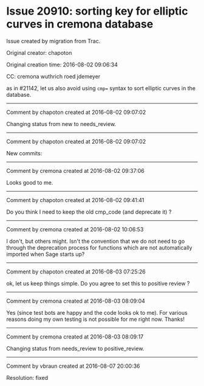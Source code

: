 # Issue 20910: sorting key for elliptic curves in cremona database

Issue created by migration from Trac.

Original creator: chapoton

Original creation time: 2016-08-02 09:06:34

CC:  cremona wuthrich roed jdemeyer

as in #21142, let us
also avoid using `cmp=` syntax to sort elliptic curves in the database.


---

Comment by chapoton created at 2016-08-02 09:07:02

Changing status from new to needs_review.


---

Comment by chapoton created at 2016-08-02 09:07:02

New commits:


---

Comment by cremona created at 2016-08-02 09:37:06

Looks good to me.


---

Comment by chapoton created at 2016-08-02 09:41:41

Do you think I need to keep the old cmp_code (and deprecate it) ?


---

Comment by cremona created at 2016-08-02 10:06:53

I don't, but others might.  Isn't the convention that we do not need to go through the deprecation process for functions which are not automatically imported when Sage starts up?


---

Comment by chapoton created at 2016-08-03 07:25:26

ok, let us keep things simple. Do you agree to set this to positive review ?


---

Comment by cremona created at 2016-08-03 08:09:04

Yes (since test bots are happy and the code looks ok to me).
For various reasons doing my own testing is not possible for me right now.  Thanks!


---

Comment by cremona created at 2016-08-03 08:09:17

Changing status from needs_review to positive_review.


---

Comment by vbraun created at 2016-08-07 20:00:36

Resolution: fixed
